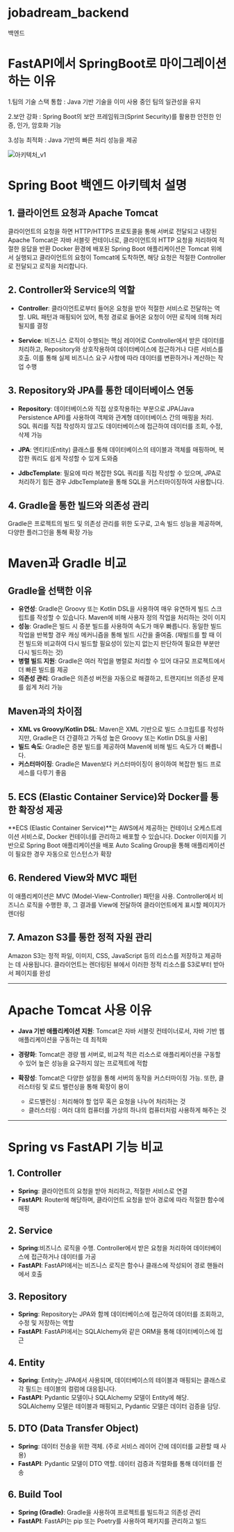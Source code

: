 # jobadream_backend
백엔드

# FastAPI에서 SpringBoot로 마이그레이션 하는 이유
1.팀의 기술 스택 통합 :  Java 기반 기술을 이미 사용 중인 팀의 일관성을 유지

2.보안 강화 : Spring Boot의 보안 프레임워크(Sprint Security)를 활용한 안전한 인증, 인가, 암호화 기능

3.성능 최적화 : Java 기반의 빠른 처리 성능을 제공


![아키텍처_v1](https://github.com/user-attachments/assets/ad8dfc23-a6f4-472f-9ac4-927fe8e569ca)

# Spring Boot 백엔드 아키텍처 설명

## 1. 클라이언트 요청과 Apache Tomcat
클라이언트의 요청을 하면 HTTP/HTTPS 프로토콜을 통해 서버로 전달되고 내장된 Apache Tomcat은 자바 서블릿 컨테이너로, 클라이언트의 HTTP 요청을 처리하여 적절한 응답을 반환
Docker 환경에 배포된 Spring Boot 애플리케이션은 Tomcat 위에서 실행되고 클라이언트의 요청이 Tomcat에 도착하면, 해당 요청은 적절한 Controller로 전달되고 로직을 처리합니다.

## 2. Controller와 Service의 역할
- **Controller**: 클라이언트로부터 들어온 요청을 받아 적절한 서비스로 전달하는 역할. URL 패턴과 매핑되어 있어, 특정 경로로 들어온 요청이 어떤 로직에 의해 처리될지를 결정

- **Service**: 비즈니스 로직이 수행되는 핵심 레이어로 Controller에서 받은 데이터를 처리하고, Repository와 상호작용하여 데이터베이스에 접근하거나 다른 서비스를 호출. 이를 통해 실제 비즈니스 요구 사항에 따라 데이터를 변환하거나 계산하는 작업 수행

## 3. Repository와 JPA를 통한 데이터베이스 연동
- **Repository**: 데이터베이스와 직접 상호작용하는 부분으로 JPA(Java Persistence API)를 사용하여 객체와 관계형 데이터베이스 간의 매핑을 처리. SQL 쿼리를 직접 작성하지 않고도 데이터베이스에 접근하여 데이터를 조회, 수정, 삭제 가능

- **JPA**: 엔티티(Entity) 클래스를 통해 데이터베이스의 테이블과 객체를 매핑하며, 복잡한 쿼리도 쉽게 작성할 수 있게 도와줌

- **JdbcTemplate**: 필요에 따라 복잡한 SQL 쿼리를 직접 작성할 수 있으며, JPA로 처리하기 힘든 경우 JdbcTemplate을 통해 SQL을 커스터마이징하여 사용합니다.

## 4. Gradle을 통한 빌드와 의존성 관리
Gradle은 프로젝트의 빌드 및 의존성 관리를 위한 도구로, 고속 빌드 성능을 제공하며, 다양한 플러그인을 통해 확장 가능

  # Maven과 Gradle 비교
  
  ## Gradle을 선택한 이유
  - **유연성**: Gradle은 Groovy 또는 Kotlin DSL을 사용하여 매우 유연하게 빌드 스크립트를 작성할 수 있습니다. Maven에 비해 사용자 정의 작업을 처리하는 것이 이지
  - **성능**: Gradle은 빌드 시 증분 빌드를 사용하여 속도가 매우 빠릅니다. 동일한 빌드 작업을 반복할 경우 캐싱 메커니즘을 통해 빌드 시간을 줄여줌.
             (재빌드를 할 때 이전 빌드와 비교하여 다시 빌드할 필요성이 있는지 없는지 판단하여 필요한 부분만 다시 빌드하는 것)
  - **병렬 빌드 지원**: Gradle은 여러 작업을 병렬로 처리할 수 있어 대규모 프로젝트에서 더 빠른 빌드를 제공
  - **의존성 관리**: Gradle은 의존성 버전을 자동으로 해결하고, 트랜지티브 의존성 문제를 쉽게 처리 가능
  
  ## Maven과의 차이점
  - **XML vs Groovy/Kotlin DSL**: Maven은 XML 기반으로 빌드 스크립트를 작성하지만, Gradle은 더 간결하고 가독성 높은 Groovy 또는 Kotlin DSL을 사용]
  - **빌드 속도**: Gradle은 증분 빌드를 제공하여 Maven에 비해 빌드 속도가 더 빠릅니다.
  - **커스터마이징**: Gradle은 Maven보다 커스터마이징이 용이하여 복잡한 빌드 프로세스를 다루기 좋음

## 5. ECS (Elastic Container Service)와 Docker를 통한 확장성 제공
**ECS (Elastic Container Service)**는 AWS에서 제공하는 컨테이너 오케스트레이션 서비스로, Docker 컨테이너를 관리하고 배포할 수 있습니다. Docker 이미지를 기반으로 Spring Boot 애플리케이션을 배포
Auto Scaling Group을 통해 애플리케이션이 필요한 경우 자동으로 인스턴스가 확장

## 6. Rendered View와 MVC 패턴
이 애플리케이션은 MVC (Model-View-Controller) 패턴을 사용. Controller에서 비즈니스 로직을 수행한 후, 그 결과를 View에 전달하여 클라이언트에게 표시할 페이지가 렌더링

## 7. Amazon S3를 통한 정적 자원 관리
Amazon S3는 정적 파일, 이미지, CSS, JavaScript 등의 리소스를 저장하고 제공하는 데 사용됩니다. 클라이언트는 렌더링된 뷰에서 이러한 정적 리소스를 S3로부터 받아서 페이지를 완성

---

# Apache Tomcat 사용 이유
- **Java 기반 애플리케이션 지원**: Tomcat은 자바 서블릿 컨테이너로서, 자바 기반 웹 애플리케이션을 구동하는 데 최적화
- **경량화**: Tomcat은 경량 웹 서버로, 비교적 적은 리소스로 애플리케이션을 구동할 수 있어 높은 성능을 요구하지 않는 프로젝트에 적합
- **확장성**: Tomcat은 다양한 설정을 통해 서버의 동작을 커스터마이징 가능. 또한, 클러스터링 및 로드 밸런싱을 통해 확장이 용이

  - 로드밸런싱 : 처리해야 할 업무 혹은 요청을 나누어 처리하는 것
  - 클러스터링 : 여러 대의 컴퓨터를 가상의 하나의 컴퓨터처럼 사용하게 해주는 것
 
---

# Spring vs FastAPI 기능 비교

## 1. **Controller**
- **Spring**: 클라이언트의 요청을 받아 처리하고, 적절한 서비스로 연결
- **FastAPI**: Router에 해당하며, 클라이언트 요청을 받아 경로에 따라 적절한 함수에 매핑

## 2. **Service**
- **Spring**:비즈니스 로직을 수행. Controller에서 받은 요청을 처리하여 데이터베이스에 접근하거나 데이터를 가공
- **FastAPI**: FastAPI에서는 비즈니스 로직은 함수나 클래스에 작성되어 경로 핸들러에서 호출

## 3. **Repository**
- **Spring**: Repository는 JPA와 함께 데이터베이스에 접근하여 데이터를 조회하고, 수정 및 저장하는 역할
- **FastAPI**: FastAPI에서는 SQLAlchemy와 같은 ORM을 통해 데이터베이스에 접근

## 4. **Entity**
- **Spring**: Entity는 JPA에서 사용되며, 데이터베이스의 테이블과 매핑되는 클래스로 각 필드는 테이블의 컬럼에 대응됩니다.
- **FastAPI**: Pydantic 모델이나 SQLAlchemy 모델이 Entity에 해당. SQLAlchemy 모델은 테이블과 매핑되고, Pydantic 모델은 데이터 검증을 담당.

## 5. **DTO (Data Transfer Object)**
- **Spring**: 데이터 전송을 위한 객체. (주로 서비스 레이어 간에 데이터를 교환할 때 사용)
- **FastAPI**: Pydantic 모델이 DTO 역할. 데이터 검증과 직렬화를 통해 데이터를 전송

## 6. **Build Tool**
- **Spring (Gradle)**: Gradle을 사용하여 프로젝트를 빌드하고 의존성 관리
- **FastAPI**: FastAPI는 pip 또는 Poetry를 사용하여 패키지를 관리하고 빌드


 
